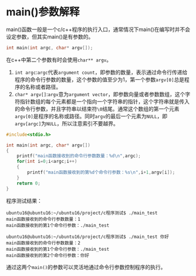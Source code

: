 # main()参数解释

main()函数一般是一个c/c++程序的执行入口，通常情况下main()在编写时并不会设定参数，但其实main()是有参数的。

```c
int main(int argc, char* argv[]);
```

在c++中第二个参数有时会使用`char** argv`。

1. `int argc`:`argc`代表`argument count`，即参数的数量，表示通过命令行传递给程序的命令行参数的数量，这个参数的值至少为1，第一个参数`argv[0]`总是程序的名称或者路径。
2. `char* argv[]`:`argv`意为`argument vector`，即参数向量或者参数数组，这个字符指针数组的每个元素都是一个指向一个字符串的指针，这个字符串就是传入的命令行参数，并且字符串以结束符`\0`结尾。通常这个数组的第一个元素`argv[0]`是程序的名称或路径。同时`argv`的最后一个元素为`NULL`，即`argv[argc]`为`NULL`，所以注意索引不要越界。

```c
#include<stdio.h>

int main(int argc, char* argv[])
{
    printf("main函数接收到的命令行参数数量：%d\n",argc);
    for(int i=0;i<argc;i++)
    {
        printf("main函数接收到的第%d个命令行参数：%s\n",i+1,argv[i]);
    }
    return 0;
}
```

程序测试结果：

```
ubuntu16@ubuntu16:~/ubuntu16/project/c程序测试$ ./main_test
main函数接收到的命令行参数数量：1
main函数接收到的第1个命令行参数：./main_test

ubuntu16@ubuntu16:~/ubuntu16/project/c程序测试$ ./main_test 你好
main函数接收到的命令行参数数量：2
main函数接收到的第1个命令行参数：./main_test
main函数接收到的第2个命令行参数：你好
```

通过这两个`main()`的参数可以灵活地通过命令行参数控制程序的执行。